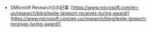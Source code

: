 
- [[Microsft Research]]の記事: [https://www.microsoft.com/en-us/research/blog/leslie-lamport-receives-turing-award/](https://www.microsoft.com/en-us/research/blog/leslie-lamport-receives-turing-award/)

